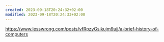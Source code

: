 ```yaml
---
created: 2023-09-18T20:24:32+02:00
modified: 2023-09-18T20:24:33+02:00
---
```


https://www.lesswrong.com/posts/vfRpzyGsikujm9ujj/a-brief-history-of-computers
